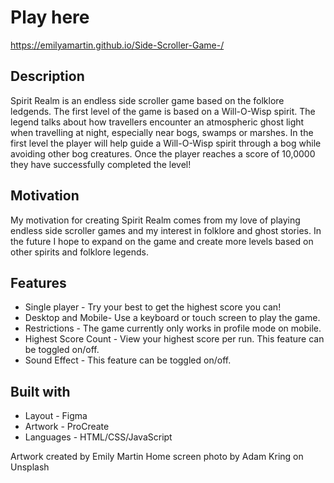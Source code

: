 # Play here 
https://emilyamartin.github.io/Side-Scroller-Game-/

## Description
Spirit Realm is an endless side scroller game based on the folklore ledgends. The first level of the game is based on a Will-O-Wisp spirit. The legend talks about how travellers encounter an atmospheric ghost light when travelling at night, especially near bogs, swamps or marshes. In the first level the player will help guide a Will-O-Wisp spirit through a bog while avoiding other bog creatures. Once the player reaches a score of 10,0000 they have successfully completed the level!

## Motivation 
My motivation for creating Spirit Realm comes from my love of playing endless side scroller games and my interest in folklore and ghost stories. In the future I hope to expand on the game and create more levels based on other spirits and folklore legends. 

## Features 
- Single player - Try your best to get the highest score you can!
- Desktop and Mobile- Use a keyboard or touch screen to play the game.
- Restrictions - The game currently only works in profile mode on mobile. 
- Highest Score Count - View your highest score per run. This feature can be toggled on/off.
- Sound Effect - This feature can be toggled on/off. 

## Built with 
- Layout - Figma
- Artwork - ProCreate
- Languages - HTML/CSS/JavaScript 

Artwork created by Emily Martin 
Home screen photo by Adam Kring on Unsplash
  
